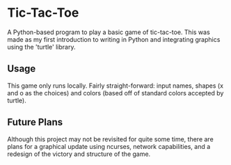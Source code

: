 # Tic-Tac-Toe

A Python-based program to play a basic game of tic-tac-toe. This was made as my first introduction to writing in Python and integrating graphics using the 'turtle' library.

## Usage
This game only runs locally. Fairly straight-forward: input names, shapes (x and o as the choices) and colors (based off of standard colors accepted by turtle).

## Future Plans
Although this project may not be revisited for quite some time, there are plans for a graphical update using ncurses, network capabilities, and a redesign of the victory and structure of the game.